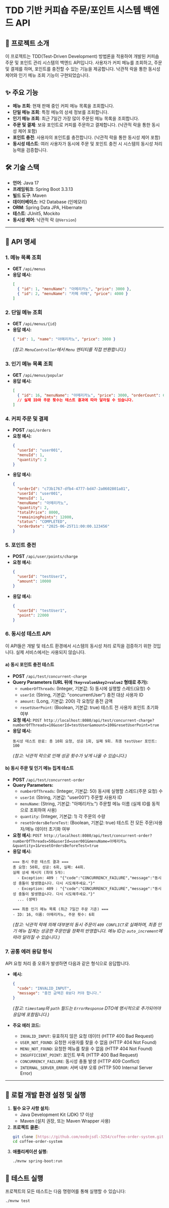 # TDD 기반 커피숍 주문/포인트 시스템 백엔드 API

## 🚀 프로젝트 소개

이 프로젝트는 TDD(Test-Driven Development) 방법론을 적용하여 개발된 커피숍 주문 및 포인트 관리 시스템의 백엔드 API입니다. 사용자가 커피 메뉴를 조회하고, 주문 및 결제를 하며, 포인트를 충전할 수 있는 기능을 제공합니다. 낙관적 락을 통한 동시성 제어와 인기 메뉴 조회 기능이 구현되었습니다.

## ✨ 주요 기능

* **메뉴 조회**: 현재 판매 중인 커피 메뉴 목록을 조회합니다.
* **단일 메뉴 조회**: 특정 메뉴의 상세 정보를 조회합니다.
* **인기 메뉴 조회**: 최근 7일간 가장 많이 주문된 메뉴 목록을 조회합니다.
* **주문 및 결제**: 보유 포인트로 커피를 주문하고 결제합니다. (낙관적 락을 통한 동시성 제어 포함)
* **포인트 충전**: 사용자의 포인트를 충전합니다. (낙관적 락을 통한 동시성 제어 포함)
* **동시성 테스트**: 여러 사용자가 동시에 주문 및 포인트 충전 시 시스템의 동시성 처리 능력을 검증합니다.

## 🛠️ 기술 스택

* **언어**: Java 17
* **프레임워크**: Spring Boot 3.3.13
* **빌드 도구**: Maven
* **데이터베이스**: H2 Database (인메모리)
* **ORM**: Spring Data JPA, Hibernate
* **테스트**: JUnit5, Mockito
* **동시성 제어**: 낙관적 락 (`@Version`)

---

## 📝 API 명세

### 1. 메뉴 목록 조회

* **GET** `/api/menus`
* **응답 예시:**
    ```json
    [
      { "id": 1, "menuName": "아메리카노", "price": 3000 },
      { "id": 2, "menuName": "카페 라떼", "price": 4000 }
    ]
    ```

### 2. 단일 메뉴 조회

* **GET** `/api/menus/{id}`
* **응답 예시:**
    ```json
    { "id": 1, "name": "아메리카노", "price": 3000 }
    ```
    *(참고: `MenuController`에서 `Menu` 엔티티를 직접 반환합니다.)*

### 3. 인기 메뉴 목록 조회

* **GET** `/api/menus/popular`
* **응답 예시:**
    ```json
    [
      { "id": 16, "menuName": "아메리카노", "price": 3000, "orderCount": 6 }
      // 실제 ID와 주문 횟수는 테스트 결과에 따라 달라질 수 있습니다.
    ]
    ```

### 4. 커피 주문 및 결제

* **POST** `/api/orders`
* **요청 예시:**
    ```json
    {
      "userId": "user001",
      "menuId": 1,
      "quantity": 2
    }
    ```
* **응답 예시:**
    ```json
    {
      "orderId": "c73b1767-dfb4-4777-bd47-2a0602801a81",
      "userId": "user001",
      "menuId": 1,
      "menuName": "아메리카노",
      "quantity": 2,
      "totalPrice": 8000,
      "remainingPoints": 12000,
      "status": "COMPLETED",
      "orderDate": "2025-06-25T11:00:00.123456"
    }
    ```

### 5. 포인트 충전

* **POST** `/api/user/points/charge`
* **요청 예시:**
    ```json
    {
      "userId": "testUser1",
      "amount": 10000
    }
    ```
* **응답 예시:**
    ```json
    {
      "userId": "testUser1",
      "point": 22000
    }
    ```

### 6. 동시성 테스트 API

이 API들은 개발 및 테스트 환경에서 시스템의 동시성 처리 로직을 검증하기 위한 것입니다. 실제 서비스에서는 사용되지 않습니다.

#### a) 동시 포인트 충전 테스트

* **POST** `/api/test/concurrent-charge`
* **Query Parameters (URL 뒤에 `?key=value&key2=value2` 형태로 추가):**
    * `numberOfThreads`: (Integer, 기본값: 5) 동시에 실행할 스레드(요청) 수
    * `userId`: (String, 기본값: "concurrentUser") 충전 대상 사용자 ID
    * `amount`: (Long, 기본값: 200) 각 요청당 충전 금액
    * `resetUserPoint`: (Boolean, 기본값: true) 테스트 전 사용자 포인트 초기화 여부
* **요청 예시:**
    `POST http://localhost:8080/api/test/concurrent-charge?numberOfThreads=10&userId=testUser&amount=100&resetUserPoint=true`
* **응답 예시:**
    ```
    동시성 테스트 완료: 총 10회 요청, 성공 1회, 실패 9회. 최종 testUser 포인트: 100
    ```
    *(참고: 낙관적 락으로 인해 성공 횟수가 낮게 나올 수 있습니다.)*

#### b) 동시 주문 및 인기 메뉴 집계 테스트

* **POST** `/api/test/concurrent-order`
* **Query Parameters:**
    * `numberOfThreads`: (Integer, 기본값: 50) 동시에 실행할 스레드(주문 요청) 수
    * `userId`: (String, 기본값: "user001") 주문할 사용자 ID
    * `menuName`: (String, 기본값: "아메리카노") 주문할 메뉴 이름 (실제 ID를 동적으로 조회하여 사용)
    * `quantity`: (Integer, 기본값: 1) 각 주문의 수량
    * `resetOrdersBeforeTest`: (Boolean, 기본값: true) 테스트 전 모든 주문/사용자/메뉴 데이터 초기화 여부
* **요청 예시:**
    `POST http://localhost:8080/api/test/concurrent-order?numberOfThreads=50&userId=user001&menuName=아메리카노&quantity=1&resetOrdersBeforeTest=true`
* **응답 예시:**
    ```text
    === 동시 주문 테스트 결과 ===
    총 요청: 50회, 성공: 6회, 실패: 44회.
    실패 상세 메시지 (최대 5개):
      - Exception: 409 : "{"code":"CONCURRENCY_FAILURE","message":"동시성 충돌이 발생했습니다. 다시 시도해주세요."}"
      - Exception: 409 : "{"code":"CONCURRENCY_FAILURE","message":"동시성 충돌이 발생했습니다. 다시 시도해주세요."}"
      ... (생략)

    === 최종 인기 메뉴 목록 (최근 7일간 주문 기준) ===
    - ID: 16, 이름: 아메리카노, 주문 횟수: 6회
    ```
    *(참고: 낙관적 락에 의해 대부분의 동시 주문이 `409 CONFLICT`로 실패하며, 최종 인기 메뉴 집계는 성공한 주문만을 정확히 반영합니다. 메뉴 ID는 `auto_increment`에 따라 달라질 수 있습니다.)*

### 7. 공통 에러 응답 형식

API 요청 처리 중 오류가 발생하면 다음과 같은 형식으로 응답합니다.

* **예시:**
    ```json
    {
      "code": "INVALID_INPUT",
      "message": "충전 금액은 0보다 커야 합니다."
    }
    ```
    *(참고: `timestamp`와 `path` 필드는 `ErrorResponse` DTO에 명시적으로 추가되어야 응답에 포함됩니다.)*

* **주요 에러 코드:**
    * `INVALID_INPUT`: 유효하지 않은 요청 데이터 (HTTP 400 Bad Request)
    * `USER_NOT_FOUND`: 요청한 사용자를 찾을 수 없음 (HTTP 404 Not Found)
    * `MENU_NOT_FOUND`: 요청한 메뉴를 찾을 수 없음 (HTTP 404 Not Found)
    * `INSUFFICIENT_POINT`: 포인트 부족 (HTTP 400 Bad Request)
    * `CONCURRENCY_FAILURE`: 동시성 충돌 발생 (HTTP 409 Conflict)
    * `INTERNAL_SERVER_ERROR`: 서버 내부 오류 (HTTP 500 Internal Server Error)

---

## 🚀 로컬 개발 환경 설정 및 실행

1.  **필수 요구 사항 설치:**
    * Java Development Kit (JDK) 17 이상
    * Maven (설치 권장, 또는 Maven Wrapper 사용)
2.  **프로젝트 클론:**
    ```bash
    git clone [https://github.com/eodnjsdl-3254/coffee-order-system.git](https://github.com/eodnjsdl-3254/coffee-order-system.git)
    cd coffee-order-system
    ```
3.  **애플리케이션 실행:**
    ```bash
    ./mvnw spring-boot:run
    ```

## 🧪 테스트 실행

프로젝트의 모든 테스트는 다음 명령어를 통해 실행할 수 있습니다:

```bash
./mvnw test